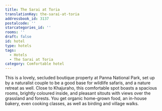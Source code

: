 ```yaml
---
title: The Sarai at Toria
translationKey: the-sarai-at-toria
addressbook_id: 3137
postalcode: ''
starcategories_id: ''
rooms: ''
draft: false
id: hotel
type: hotels
tags:
  - Hotels
  - The Sarai at Toria
category: Comfortable hotel
---
```

This is a lovely, secluded boutique property at Panna National Park, set up by a naturalist couple to be a good base for wildlife safaris, and a nature retreat as well. Close to Khajuraho, this comfortable spot boasts a spacious rooms, brightly coloured inside, and pleasant sitouts with views over the grassland and forests. You get organic home-grown food, an in-house bakery, even cooking classes, as well as birding and village walks.